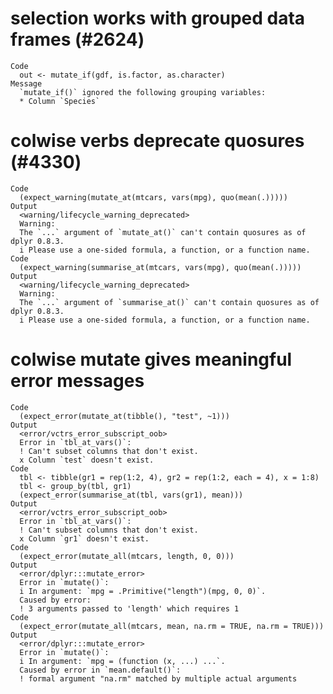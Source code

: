 # selection works with grouped data frames (#2624)

    Code
      out <- mutate_if(gdf, is.factor, as.character)
    Message
      `mutate_if()` ignored the following grouping variables:
      * Column `Species`

# colwise verbs deprecate quosures (#4330)

    Code
      (expect_warning(mutate_at(mtcars, vars(mpg), quo(mean(.)))))
    Output
      <warning/lifecycle_warning_deprecated>
      Warning:
      The `...` argument of `mutate_at()` can't contain quosures as of dplyr 0.8.3.
      i Please use a one-sided formula, a function, or a function name.
    Code
      (expect_warning(summarise_at(mtcars, vars(mpg), quo(mean(.)))))
    Output
      <warning/lifecycle_warning_deprecated>
      Warning:
      The `...` argument of `summarise_at()` can't contain quosures as of dplyr 0.8.3.
      i Please use a one-sided formula, a function, or a function name.

# colwise mutate gives meaningful error messages

    Code
      (expect_error(mutate_at(tibble(), "test", ~1)))
    Output
      <error/vctrs_error_subscript_oob>
      Error in `tbl_at_vars()`:
      ! Can't subset columns that don't exist.
      x Column `test` doesn't exist.
    Code
      tbl <- tibble(gr1 = rep(1:2, 4), gr2 = rep(1:2, each = 4), x = 1:8)
      tbl <- group_by(tbl, gr1)
      (expect_error(summarise_at(tbl, vars(gr1), mean)))
    Output
      <error/vctrs_error_subscript_oob>
      Error in `tbl_at_vars()`:
      ! Can't subset columns that don't exist.
      x Column `gr1` doesn't exist.
    Code
      (expect_error(mutate_all(mtcars, length, 0, 0)))
    Output
      <error/dplyr:::mutate_error>
      Error in `mutate()`:
      i In argument: `mpg = .Primitive("length")(mpg, 0, 0)`.
      Caused by error:
      ! 3 arguments passed to 'length' which requires 1
    Code
      (expect_error(mutate_all(mtcars, mean, na.rm = TRUE, na.rm = TRUE)))
    Output
      <error/dplyr:::mutate_error>
      Error in `mutate()`:
      i In argument: `mpg = (function (x, ...) ...`.
      Caused by error in `mean.default()`:
      ! formal argument "na.rm" matched by multiple actual arguments

